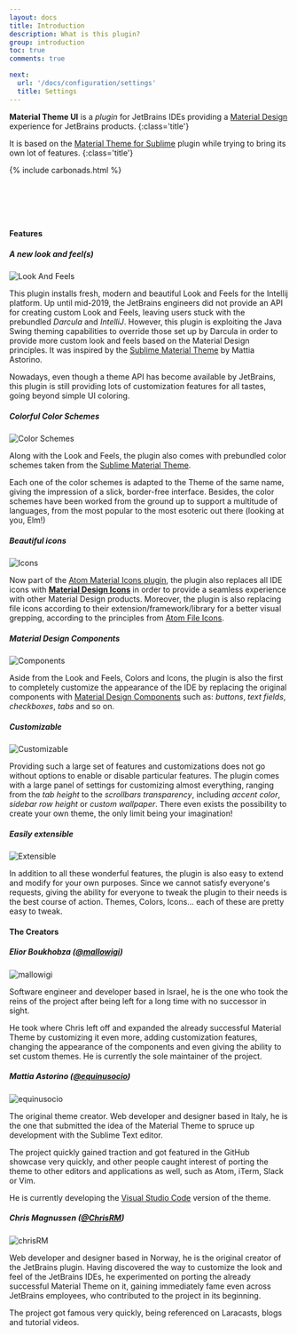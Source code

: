 ```yaml
---
layout: docs
title: Introduction
description: What is this plugin?
group: introduction
toc: true
comments: true

next:
  url: '/docs/configuration/settings'
  title: Settings
---
```


**Material Theme UI** is a *plugin* for JetBrains IDEs providing a [Material Design](https://material.io/guidelines/) experience for JetBrains products.
{:class='title'}

It is based on the [Material Theme for Sublime](https://github.com/equinusocio/material-theme) plugin while trying to bring its own lot of features.
{:class='title'}

{% include carbonads.html %}

<div class="screenshot" style="padding: 2rem"></div>

#### Features

##### A new look and feel(s)

<img class="promo-img" src="/img/features/lookandfeel.svg" alt="Look And Feels">

This plugin installs fresh, modern and beautiful Look and Feels for the Intellij platform. Up until mid-2019, the JetBrains engineers did not provide an API for creating custom Look and Feels, leaving users stuck with the prebundled *Darcula* and *IntelliJ*.
However, this plugin is exploiting the Java Swing theming capabilities to override those set up by Darcula in order to provide more custom look and feels based on the Material Design principles. It was inspired by the
[Sublime Material Theme](https://github.com/equinusocio/material-theme) by Mattia Astorino.

Nowadays, even though a theme API has become available by JetBrains, this plugin is still providing lots of customization features for all tastes, going beyond simple UI coloring.

##### Colorful Color Schemes

<img class="promo-img" src="/img/features/colorschemes.svg" alt="Color Schemes">

Along with the Look and Feels, the plugin also comes with prebundled color schemes taken from the [Sublime Material Theme](https://github.com/equinusocio/material-theme).

Each one of the color schemes is adapted to the Theme of the same name, giving the impression of a slick, border-free interface. Besides, the color schemes have been worked from the ground up to support a multitude of languages, from the most popular to the most esoteric out there (looking at you, Elm!)

##### Beautiful icons

<img class="promo-img" src="/img/features/icons-folder.svg" alt="Icons">

Now part of the [Atom Material Icons plugin](https://plugins.jetbrains.com/plugin/10044-atom-material-icons), the plugin also replaces all IDE icons with [**Material Design Icons**](https://materialdesignicons.com/) in order to provide a seamless experience with other Material Design products.
Moreover, the plugin is also replacing file icons according to their extension/framework/library for a better visual grepping, according to the principles from [Atom File Icons](https://atom.io/packages/file-icons).

##### Material Design Components

<img class="promo-img" src="/img/features/background.svg" alt="Components">


Aside from the Look and Feels, Colors and Icons, the plugin is also the first to completely customize the appearance of the IDE by replacing the original components with [Material Design Components](https://material.io/components/) such as: *buttons*, *text fields*, *checkboxes*, *tabs* and so on.

##### Customizable

<img class="promo-img" src="/img/features/customizable.svg" alt="Customizable">


Providing such a large set of features and customizations does not go without options to enable or disable particular features.
The plugin comes with a large panel of settings for customizing almost everything, ranging from the _tab height_ to the _scrollbars transparency_, including _accent color_, _sidebar row height_ or _custom wallpaper_. There even exists the possibility to create your own theme, the only limit being your imagination!

##### Easily extensible

<img class="promo-img" src="/img/features/extensible.svg" alt="Extensible">


In addition to all these wonderful features, the plugin is also easy to extend and modify for your own purposes. Since we cannot satisfy everyone's requests, giving the ability for everyone to tweak the plugin to their needs is the best course of action. Themes, Colors, Icons… each of these are pretty easy to tweak.


#### The Creators


##### Elior Boukhobza ([@mallowigi](https://github.com/mallowigi))

<img class="avatar-img" src="https://avatars1.githubusercontent.com/u/5015756?v=4&s=460" alt="mallowigi">

Software engineer and developer based in Israel, he is the one who took the reins of the project after being left for a long time with no successor in sight.

He took where Chris left off and expanded the already successful Material Theme by customizing it even more, adding customization features, changing the appearance of the components and even giving the ability to set custom themes. He is currently the sole maintainer of the project.

##### Mattia Astorino ([@equinusocio](https://github.com/equinusocio))

<img class="avatar-img" src="https://avatars1.githubusercontent.com/u/10454741?v=4&s=460" alt="equinusocio">

The original theme creator. Web developer and designer based in Italy, he is the one that submitted the idea of the Material Theme to spruce up development with the Sublime Text editor.

The project quickly gained traction and got featured in the GitHub showcase very quickly, and other people caught interest of porting the theme to other editors and applications as well, such as Atom, iTerm, Slack or Vim.

He is currently developing the [Visual Studio Code](https://github.com/equinusocio/vsc-material-theme) version of the theme.

##### Chris Magnussen ([@ChrisRM](https://github.com/chrisrm))

<img class="avatar-img" src="https://avatars3.githubusercontent.com/u/309292?v=4&s=460" alt="chrisRM">

Web developer and designer based in Norway, he is the original creator of the JetBrains plugin. Having discovered the way to customize the look and feel of the JetBrains IDEs, he experimented on porting the already successful Material Theme on it, gaining immediately fame even across JetBrains employees, who contributed to the project in its beginning.

The project got famous very quickly, being referenced on Laracasts, blogs and tutorial videos.

